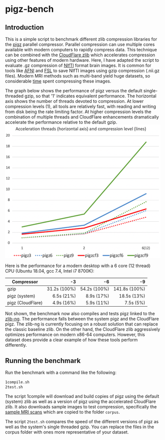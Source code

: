 # pigz-bench

## Introduction

This is a simple script to benchmark different zlib compression libraries for the [pigz](https://zlib.net/pigz/) parallel compressor. Parallel compression can use multiple cores available with modern computers to rapidly compress data. This technique can be combined with the [CloudFlare zlib](https://github.com/cloudflare/zlib) which accelerates compression using other features of modern hardware. Here, I have adapted the script to evaluate .gz compression of [NIfTI](https://nifti.nimh.nih.gov/) format brain images. It is common for tools like [AFNI](https://afni.nimh.nih.gov/) and [FSL](https://fsl.fmrib.ox.ac.uk/fsl/fslwiki) to save NIfTI images using gzip compression (.nii.gz files).  Modern MRI methods such as multi-band yield huge datasets, so considerable [time](https://github.com/rordenlab/niimath) spent compressing these images.   

The  graph below shows the performance of pigz versus the default single-threaded gzip, so that '1' indicates equivalent performance. The horizontal axis shows the number of threads devoted to compression. At lower compression levels (1), all tools are relatively fast, with reading and writing from disk being the rate limiting factor. At higher compression levels the combination of multiple threads and CloudFlare enhancements dramatically accelerate the performance relative to the default gzip.
![alt tag](https://github.com/neurolabusc/pigz-bench/blob/master/pigz.png)

Here is the performance for a modern desktop with a 6 core (12 thread) CPU (Ubuntu 18.04, gcc 7.4, Intel i7 8700K):

| Compressor        |      -3       |      -6       |      -9       |
|-------------------|--------------:|--------------:|--------------:|
| gzip              | 31.2s (100%)  |  54.2s (100%) | 141.8s (100%) |
| pigz (system)     |  6.5s (21%)   |   8.9s (17%)  |  18.5s (13%)  |
| pigz (CloudFlare) |  4.9s (16%)   |   5.9s (11%)  |   7.5s (5%)   |




Not shown, the benchmark now also compiles and tests pigz linked to the  [zlib-ng](https://github.com/zlib-ng/zlib-ng/issues/326). The performance falls between the system pigz and the CloudFlare pigz. The zlib-ng is currently focusing on a robust solution that can replace the classic baseline zlib. On the other hand, the CloudFlare zlib aggressively optimizes performance on modern x86-64 computers. However, this dataset does provide a clear example of how these tools perform differently.

## Running the benchmark

Run the benchmark with a command like the following:

```
1compile.sh
2test.sh 
```

The script 1compile will download and build copies of pigz using the default (system) zlib as well as a version of pigz using the accelerated CloudFlare zlib. It also downloads sample images to test compression, specifically the [sample MRI scans](https://github.com/neurolabusc/zlib-bench) which are copied to the folder `corpus`. 

The script `2test.sh` compares the speed of the different versions of pigz as well as the system's single threaded gzip. You can replace the files in the corpus folder with ones more representative of your dataset.

